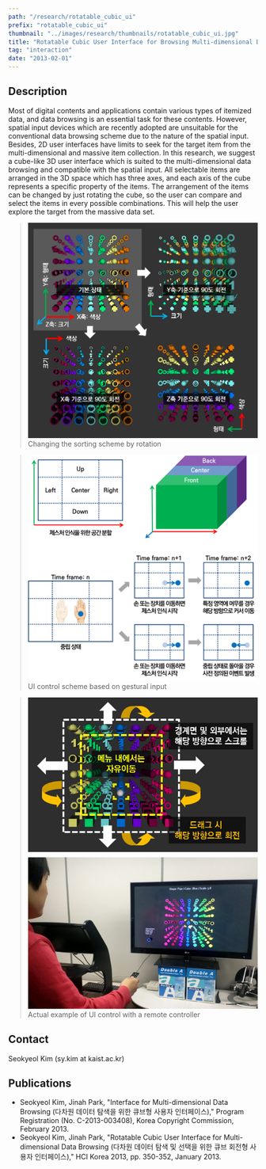 ```yaml
---
path: "/research/rotatable_cubic_ui"
prefix: "rotatable_cubic_ui"
thumbnail: "../images/research/thumbnails/rotatable_cubic_ui.jpg"
title: "Rotatable Cubic User Interface for Browsing Multi-dimensional Data"
tag: "interaction"
date: "2013-02-01"
---
```


## Description

Most of digital contents and applications contain various types of itemized data, and data browsing is an essential task for these contents. However, spatial input devices which are recently adopted are unsuitable for the conventional data browsing scheme due to the nature of the spatial input. Besides, 2D user interfaces have limits to seek for the target item from the multi-dimensional and massive item collection. In this research, we suggest a cube-like 3D user interface which is suited to the multi-dimensional data browsing and compatible with the spatial input. All selectable items are arranged in the 3D space which has three axes, and each axis of the cube represents a specific property of the items. The arrangement of the items can be changed by just rotating the cube, so the user can compare and select the items in every possible combinations. This will help the user explore the target from the massive data set.

> ![Changing the sorting scheme by rotation](../images/research/rotatable_cubic_ui/img1.jpg)
> Changing the sorting scheme by rotation

> ![UI control scheme based on gestural input](../images/research/rotatable_cubic_ui/img2.jpg)
> UI control scheme based on gestural input

> ![Actual example of UI control with a remote controller](../images/research/rotatable_cubic_ui/img3.jpg)
> Actual example of UI control with a remote controller

## Contact

Seokyeol Kim (sy.kim at kaist.ac.kr)

## Publications

- Seokyeol Kim, Jinah Park, "Interface for Multi-dimensional Data Browsing (다차원 데이터 탐색을 위한 큐브형 사용자 인터페이스)," Program Registration (No. C-2013-003408), Korea Copyright Commission, February 2013.
- Seokyeol Kim, Jinah Park, "Rotatable Cubic User Interface for Multi-dimensional Data Browsing (다차원 데이터 탐색 및 선택을 위한 큐브 회전형 사용자 인터페이스)," HCI Korea 2013, pp. 350-352, January 2013.